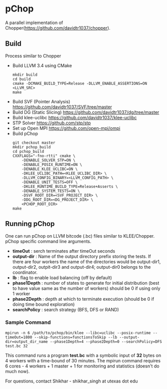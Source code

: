 # pChop

A parallel implementation of Chopper(https://github.com/davidtr1037/chopper).

## Build

  Process similar to Chopper 

* Build LLVM 3.4 using CMake
  ```
  mkdir build
  cd build
  cmake -DCMAKE_BUILD_TYPE=Release -DLLVM_ENABLE_ASSERTIONS=ON <LLVM_SRC>
  make
  ```
* Build SVF (Pointer Analysis)
  https://github.com/davidtr1037/SVF/tree/master
* Build DG (Static Slicing)
  https://github.com/davidtr1037/dg/tree/master
* Build klee-uclibc
  https://github.com/davidtr1037/klee-uclibc
* STP Solver
  https://github.com/stp/stp
* Set up Open MPI 
  https://github.com/open-mpi/ompi 
* Build pChop
  ```
  git checkout master
  mkdir pchop_build
  cd pchop_build
  CXXFLAGS="-fno-rtti" cmake \ 
      -DENABLE_SOLVER_STP=ON \
      -DENABLE_POSIX_RUNTIME=ON \
      -DENABLE_KLEE_UCLIBC=ON \
      -DKLEE_UCLIBC_PATH=<KLEE_UCLIBC_DIR> \
      -DLLVM_CONFIG_BINARY=<LLVM_CONFIG_PATH> \
      -DENABLE_UNIT_TESTS=OFF \
      -DKLEE_RUNTIME_BUILD_TYPE=Release+Asserts \
      -DENABLE_SYSTEM_TESTS=ON \
      -DSVF_ROOT_DIR=<SVF_PROJECT_DIR> \
      -DDG_ROOT_DIR=<DG_PROJECT_DIR> \
      <PCHOP_ROOT_DIR>
  make
  ```
  
## Running pChop

One can run pChop on LLVM bitcode (.bc) files similar to KLEE/Chopper. 
pChop specific command line arguments.
* **timeOut** : serch terminates after timeOut seconds
* **output-dir** : Name of the output directory prefix storing the tests. If there are four workers
              the name of the directories would be output-dir1, output-dir2, outpit-dir3 and
              output-dir4; output-dir0 belongs to the coordinator.
* **lb** : flag to enable load balancing (off by default)
* **phase1Depth** : number of states to generate for initial distribution (best to have value same as the number of workers)
               should be 0 if using only 1 worker
* **phase2Depth** : depth at which to terminate execution (should be 0 if doing time bound exploration)
* **searchPolicy** : search strategy (BFS, DFS or RAND)

### Sample Command
```
mpirun -n 6 /path/to/pchop/bin/klee --libc=uclibc --posix-runtime --timeOut=1800 --skip-functions=functionsToSkip --lb --output-dir=output_dir_name --phase1Depth=4 --phase2Depth=0 --searchPolicy=DFS test.bc 32
```

This command runs a program **test.bc** with a symbolic input of **32** bytes on 4 workers with a time-bound of 30 minutes. The mpirun command requires 6 cores - 4 workers + 1 master + 1 for monitoring and statistics (doesn't do much now).

For questions, contact Shikhar - shikhar_singh at utexas dot edu
